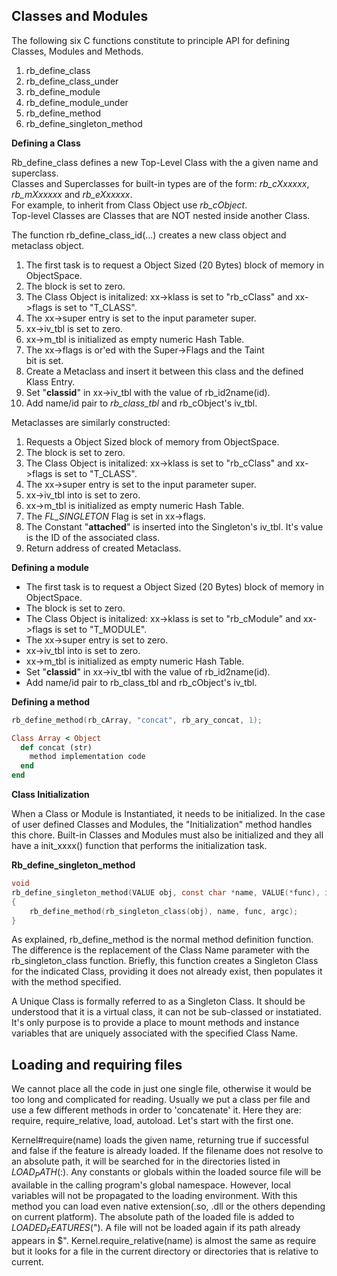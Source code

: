 Classes and Modules
---
The following six C functions constitute to principle API for defining Classes,  Modules  and Methods.

1. rb_define_class
2. rb_define_class_under
3. rb_define_module
4. rb_define_module_under
5. rb_define_method
6. rb_define_singleton_method

__Defining a Class__

Rb_define_class defines a new Top-Level Class with the a given name and superclass.   
Classes and Superclasses for built-in types are of the form:  _rb_cXxxxxx_,  _rb_mXxxxxx_ and _rb_eXxxxxx_.   
For example, to inherit from Class Object  use _rb_cObject_.   
Top-level Classes are Classes that are NOT nested inside another Class. 

The function rb_define_class_id(...)  creates a new class object and metaclass object. 

1. The first task is to request a Object Sized (20 Bytes)  block
of memory in ObjectSpace.
2. The block is set to zero.
3. The Class Object is initalized: xx->klass is set to "rb_cClass" 
and xx->flags is set to "T_CLASS".
4. The xx->super entry is set to the input parameter super.
5. xx->iv_tbl is set to zero.
6. xx->m_tbl is initialized as empty numeric Hash Table.
7. The xx->flags is or'ed with the Super->Flags and the Taint  
bit is set.
8. Create a Metaclass and insert it between this class and the 
defined Klass Entry.
9. Set "__classid__" in xx->iv_tbl with the value of rb_id2name(id).
10. Add name/id pair to *rb_class_tbl* and rb_cObject's iv_tbl.

Metaclasses are similarly constructed:

1. Requests a Object Sized  block of memory from ObjectSpace.
2. The block is set to zero.
3. The Class Object is initalized: xx->klass is set to "rb_cClass" 
and xx->flags is set to "T_CLASS".
4. The xx->super entry is set to the input parameter super.
5. xx->iv_tbl into is set to zero.
6. xx->m_tbl is initialized as empty numeric Hash Table.
7. The *FL_SINGLETON* Flag is set in xx->flags.
8. The Constant  "__attached__"  is inserted into the 
Singleton's iv_tbl.  It's value is the ID of the associated class.
9. Return address of created Metaclass.

__Defining a module__

- The first task is to request a Object Sized (20 Bytes)  block
of memory in ObjectSpace.
- The block is set to zero.
- The Class Object is initalized: xx->klass is set to "rb_cModule" 
and xx->flags is set to "T_MODULE".
- The xx->super entry is set to zero.
- xx->iv_tbl into is set to zero.
- xx->m_tbl is initialized as empty numeric Hash Table.
- Set "__classid__" in xx->iv_tbl with the value of rb_id2name(id).
- Add name/id pair to rb_class_tbl and rb_cObject's iv_tbl.

__Defining a method__

```c
rb_define_method(rb_cArray, "concat", rb_ary_concat, 1);
```

```ruby
Class Array < Object
  def concat (str)
    method implementation code
  end
end
```

__Class Initialization__

When a Class or Module is Instantiated,  it needs to be initialized.  In the case of user defined Classes and Modules,  the "Initialization" method handles this chore.  Built-in Classes and Modules must also be initialized and they all have a init_xxxx()  function that performs the initialization task.

__Rb_define_singleton_method__

```c
void 
rb_define_singleton_method(VALUE obj, const char *name, VALUE(*func), int argc);
{
    rb_define_method(rb_singleton_class(obj), name, func, argc);
}
```

As explained,  rb_define_method  is the normal method definition function.  The difference is the replacement of the Class Name parameter with the rb_singleton_class  function.  Briefly,  this function creates a Singleton Class for the indicated Class,  providing it does not already exist,  then populates it with the method specified.

A Unique Class  is formally referred to as a Singleton Class.  It should be understood that it is a virtual class,  it can not be sub-classed or instatiated.   It's only purpose is to provide a place to mount methods  and instance variables  that are uniquely associated with the specified Class Name.

Loading and requiring files
---
We cannot place all the code in just one single file, otherwise it would be too long and complicated for reading. Usually we put a class per file and use a few different methods in order to 'concatenate' it. Here they are: require, require_relative, load, autoload. Let's start with the first one.

Kernel#require(name) loads the given name, returning true if successful and false if the feature is already loaded. If the filename does not resolve to an absolute path, it will be searched for in the directories listed in $LOAD_PATH ($:). Any constants or globals within the loaded source file will be available in the calling program's global namespace. However, local variables will not be propagated to the loading environment. With this method you can load even native extension(.so, .dll or the others depending on current platform). The absolute path of the loaded file is added to $LOADED_FEATURES ($"). A file will not be loaded again if its path already appears in $". Kernel.require_relative(name) is almost the same as require but it looks for a file in the current directory or directories that is relative to current.
